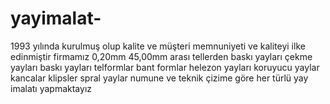 yayimalat-
==========

1993 yılında kurulmuş olup kalite ve müşteri memnuniyeti ve kaliteyi ilke edinmiştir firmamız 0,20mm 45,00mm arası tellerden baskı yayları çekme yayları baskı yayları telformlar bant formlar helezon yayları koruyucu yaylar kancalar klipsler spral yaylar numune ve teknik çizime göre her türlü yay imalatı yapmaktayız

